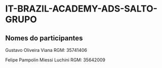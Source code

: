 # IT-BRAZIL-ACADEMY-ADS-SALTO-GRUPO

## Nomes do participantes

<p>Gustavo Oliveira Viana RGM: 35741406</p>
Felipe Pampolin Miessi Luchini RGM: 35642009 

